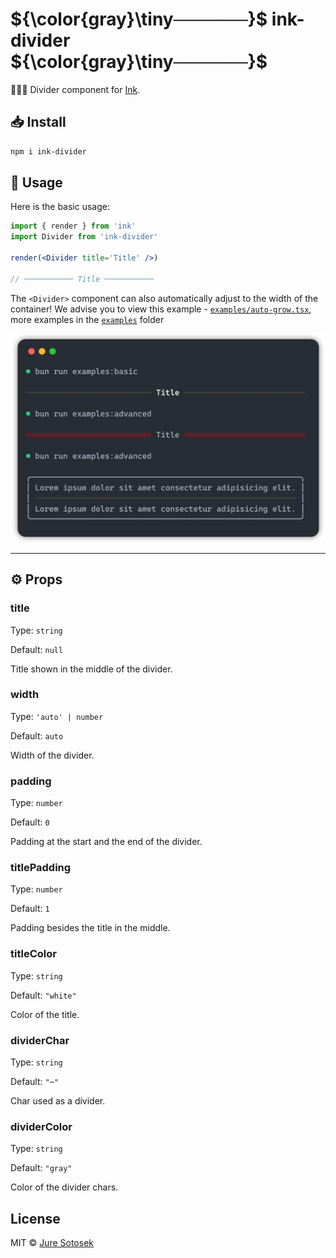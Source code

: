 <!-- markdownlint-disable-next-line blanks-around-headings  -->
# ${\color{gray}\tiny──────}$  ink-divider  ${\color{gray}\tiny──────}$
👩🏼‍🎨 Divider component for [Ink](https://github.com/vadimdemedes/ink).

## 📥 Install

```bash
npm i ink-divider
```

## 🚀 Usage

Here is the basic usage:

```jsx
import { render } from 'ink'
import Divider from 'ink-divider'

render(<Divider title='Title' />)

// ─────────── Title ───────────
```

The `<Divider>` component can also automatically adjust to the width of the container!
We advise you to view this example - [`examples/auto-grow.tsx`](https://raw.githubusercontent.com/JureSotosek/ink-divider/refs/heads/master/examples/auto-grow.tsx), more examples in the [`examples`](https://github.com/JureSotosek/ink-divider/tree/master/exampes) folder

<!-- markdownlint-disable-next-line-->
<img src="media/example.png" alt="example" width="550">

---

## ⚙️ Props

### title

Type: `string`

Default: `null`

Title shown in the middle of the divider.

### width

Type: `'auto' | number`

Default: `auto`

Width of the divider.

### padding

Type: `number`

Default: `0`

Padding at the start and the end of the divider.

### titlePadding

Type: `number`

Default: `1`

Padding besides the title in the middle.

### titleColor

Type: `string`

Default: `"white"`

Color of the title.

### dividerChar

Type: `string`

Default: `"─"`

Char used as a divider.

### dividerColor

Type: `string`

Default: `"gray"`

Color of the divider chars.

## License

MIT © [Jure Sotosek](https://github.com/JureSotosek)
